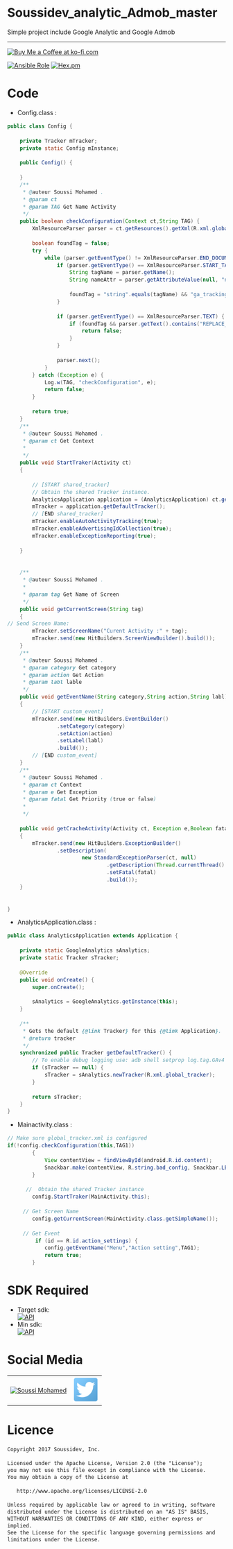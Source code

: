 # Soussidev_analytic_Admob_master
Simple project include Google Analytic and Google Admob
<hr>
<a href='https://ko-fi.com/A243447K' target='_blank'><img height='36' style='border:0px;height:36px;' src='https://az743702.vo.msecnd.net/cdn/kofi4.png?v=0' border='0' alt='Buy Me a Coffee at ko-fi.com' /></a>

[![Ansible Role](https://img.shields.io/badge/Developer-Soussidev-yellow.svg)]()
[![Hex.pm](https://img.shields.io/hexpm/l/plug.svg)]()
<br>

# Code
* Config.class :
```java
public class Config {

    private Tracker mTracker;
    private static Config mInstance;

    public Config() {

    }
    /**
     * @auteur Soussi Mohamed .
     * @param ct
     * @param TAG Get Name Activity
     */
    public boolean checkConfiguration(Context ct,String TAG) {
        XmlResourceParser parser = ct.getResources().getXml(R.xml.global_tracker);

        boolean foundTag = false;
        try {
            while (parser.getEventType() != XmlResourceParser.END_DOCUMENT) {
                if (parser.getEventType() == XmlResourceParser.START_TAG) {
                    String tagName = parser.getName();
                    String nameAttr = parser.getAttributeValue(null, "name");

                    foundTag = "string".equals(tagName) && "ga_trackingId".equals(nameAttr);
                }

                if (parser.getEventType() == XmlResourceParser.TEXT) {
                    if (foundTag && parser.getText().contains("REPLACE_ME")) {
                        return false;
                    }
                }

                parser.next();
            }
        } catch (Exception e) {
            Log.w(TAG, "checkConfiguration", e);
            return false;
        }

        return true;
    }
    /**
     * @auteur Soussi Mohamed .
     * @param ct Get Context
     *
     */
    public void StartTraker(Activity ct)
    {

        // [START shared_tracker]
        // Obtain the shared Tracker instance.
        AnalyticsApplication application = (AnalyticsApplication) ct.getApplication();
        mTracker = application.getDefaultTracker();
        // [END shared_tracker]
        mTracker.enableAutoActivityTracking(true);
        mTracker.enableAdvertisingIdCollection(true);
        mTracker.enableExceptionReporting(true);

    }


    /**
     * @auteur Soussi Mohamed .
     *
     * @param tag Get Name of Screen
     */
    public void getCurrentScreen(String tag)
    {
// Send Screen Name:
        mTracker.setScreenName("Curent Activity :" + tag);
        mTracker.send(new HitBuilders.ScreenViewBuilder().build());
    }
    /**
     * @auteur Soussi Mohamed .
     * @param category Get category
     * @param action Get Action
     * @param labl lable
     */
    public void getEventName(String category,String action,String labl)
    {
        // [START custom_event]
        mTracker.send(new HitBuilders.EventBuilder()
                .setCategory(category)
                .setAction(action)
                .setLabel(labl)
                .build());
        // [END custom_event]
    }
    /**
     * @auteur Soussi Mohamed .
     * @param ct Context
     * @param e Get Exception
     * @param fatal Get Priority (true or false)
     *
     */

    public void getCracheActivity(Activity ct, Exception e,Boolean fatal)
    {
        mTracker.send(new HitBuilders.ExceptionBuilder()
                .setDescription(
                        new StandardExceptionParser(ct, null)
                                .getDescription(Thread.currentThread().getName(), e))
                                .setFatal(fatal)
                                .build());
    }


}
```
* AnalyticsApplication.class :

```java
public class AnalyticsApplication extends Application {

    private static GoogleAnalytics sAnalytics;
    private static Tracker sTracker;

    @Override
    public void onCreate() {
        super.onCreate();

        sAnalytics = GoogleAnalytics.getInstance(this);
    }

    /**
     * Gets the default {@link Tracker} for this {@link Application}.
     * @return tracker
     */
    synchronized public Tracker getDefaultTracker() {
        // To enable debug logging use: adb shell setprop log.tag.GAv4 DEBUG
        if (sTracker == null) {
            sTracker = sAnalytics.newTracker(R.xml.global_tracker);
        }

        return sTracker;
    }
}

```
* Mainactivity.class :

```java
// Make sure global_tracker.xml is configured
if(!config.checkConfiguration(this,TAG1))
        {
            View contentView = findViewById(android.R.id.content);
            Snackbar.make(contentView, R.string.bad_config, Snackbar.LENGTH_INDEFINITE).show();
        }
        
      //  Obtain the shared Tracker instance
        config.StartTraker(MainActivity.this);
        
     // Get Screen Name   
        config.getCurrentScreen(MainActivity.class.getSimpleName());
        
     // Get Event    
         if (id == R.id.action_settings) {
            config.getEventName("Menu","Action setting",TAG1);
            return true;
        }
```

# SDK Required
+ Target sdk:<br>
[![API](https://img.shields.io/badge/API-23%2B-brightgreen.svg?style=flat)](https://android-arsenal.com/api?level=23)
+ Min sdk:<br>
[![API](https://img.shields.io/badge/API-19%2B-orange.svg?style=flat)](https://android-arsenal.com/api?level=19)

# Social Media
<table style="border:0px;">
   <tr>
      <td>
<a href="https://www.linkedin.com/in/soussimohamed/">
<img src="picture/linkedin.png" height="100" width="100" alt="Soussi Mohamed">
</a>
      </td>
      <td>
         <a href="https://twitter.com/soussimohamed7/">
<img src="picture/Twitter.png" height="60" width="60" alt="Soussi Mohamed">
</a>
     </td>
  </tr> 
</table>  

# Licence

```
Copyright 2017 Soussidev, Inc.

Licensed under the Apache License, Version 2.0 (the "License");
you may not use this file except in compliance with the License.
You may obtain a copy of the License at

   http://www.apache.org/licenses/LICENSE-2.0

Unless required by applicable law or agreed to in writing, software
distributed under the License is distributed on an "AS IS" BASIS,
WITHOUT WARRANTIES OR CONDITIONS OF ANY KIND, either express or implied.
See the License for the specific language governing permissions and
limitations under the License.
```
